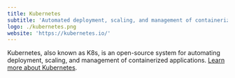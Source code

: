 ```yaml
---
title: Kubernetes
subtitle: 'Automated deployment, scaling, and management of containerized applications'
logo: ./kubernetes.png
website: 'https://kubernetes.io/'
---
```


Kubernetes, also known as K8s, is an open-source system for automating deployment, scaling, and management of containerized applications. [Learn more about Kubernetes](https://kubernetes.io/).
